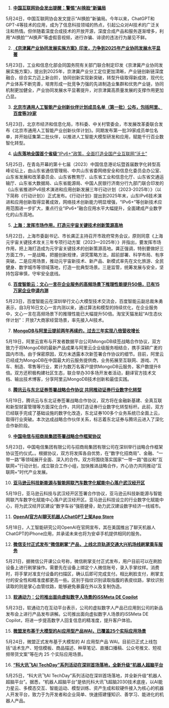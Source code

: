 
1. [**中国互联网协会发出提醒：警惕“AI换脸”新骗局**
](https://mp.weixin.qq.com/s/R4phO52P75TTmbMCpbiy2g)

5月24日，中国互联网协会发文提示“AI换脸”新骗局。今年以来，ChatGPT和GPT-4等技术的应用，成为了信息科技领域的热点，引起公众对AI技术的广泛关注和热情。但伴随着深度合成技术的开放开源，深度合成产品和服务逐渐增多，利用“AI换脸”“AI换声”等虚假音视频，进行诈骗、诽谤的违法行为屡见不鲜。


2. [**《京津冀产业协同发展实施方案》印发，力争到2025年产业协同发展水平显著**
](https://mp.weixin.qq.com/s/XWdTMKdlKIyvPJ0CWoyqfw)

5月23日，工业和信息化部会同国务院有关部门联合制定印发《京津冀产业协同发展实施方案》，提出到2025年，京津冀产业分工定位更加清晰，产业链创新链深度融合，综合实力迈上新台阶，协同创新实现新突破，转型升级取得新成效，现代化产业体系不断完善，培育形成一批竞争力强的先进制造业集群和优势产业链，协同机制更加健全，产业协同发展水平显著提升，对京津冀高质量发展的支撑作用更加凸显。


3. [**北京市通用人工智能产业创新伙伴计划成员名单（第一批）公布，包括阿里、百度等39家**
](https://mp.weixin.qq.com/s/fnE_PzOTHhMEHDMDS2_1oA)

5月23日，北京市经济和信息化局，市科委、中关村管委会，市发展改革委联合发布《北京市通用人工智能产业创新伙伴计划》。同期发布第一批39家成员单位名单，并开始征集第二批伙伴，以推进人工智能大模型研发和应用，赋能千行百业数智化转型。


4. [**山东落地全国首个省级**“IPv6+”政策，全面打造全国产业互联网“沃土”
](https://mp.weixin.qq.com/s/s54LiQwHaS09d-f2-tCMyg)

5月25日，在青岛开幕的第十七届（2023）中国信息港论坛暨首届数字化转型高峰论坛上，由山东省通信管理局、中共山东省委网络安全和信息化委员会办公室、山东省发展和改革委员会、山东省教育厅、山东省工业和信息化厅、山东省交通运输厅、山东省大数据局、山东省能源局、中国人民银行济南分行九部门联合印发的《山东省推进IPv6技术演进和应用创新发展三年行动计划（2023-2025年）》（以下简称《行动计划》）正式发布。《行动计划》提出到2025年末，山东IPv6技术演进和应用创新取得显著成效，网络技术创新能力明显增强，“IPv6+”等创新技术应用范围进一步扩大，重点行业“IPv6+”融合应用水平大幅提升，全面建成产业数字化的山东高地。


5. [**上海：发挥市场作用，打造元宇宙关键技术创新策源高地**
](https://mp.weixin.qq.com/s/EBFvOqRwt19QALuqPVIDrw)

5月22日，上海市委副书记、市长龚正主持召开市政府常务会议，原则同意《上海元宇宙关键技术攻关三年专项行动方案（2023—2025年）》并指出，要发挥市场作用，把上海打造成为元宇宙关键技术的创新策源高地。龚正强调，特别要做好三方面工作，一是战略，把握创新规律，讲究策略方法，超前部署、科学布局、有序突破。二是应用场景，推动元宇宙新技术、新产品、新模式率先在文化旅游、全民健身、数字城市等领域落地，打造一批典型场景。三是监管，统筹发展与安全，坚持包容审慎，守牢安全底线。


6. [**百度智能云：文心一言在企业服务的高频场景下推理性能提升50倍，已有15万家企业申请内测**
](https://mp.weixin.qq.com/s/mah5fWZy5k3WOESs0mgMiw)

5月23日，百度智能云在深圳举行文心大模型技术交流会，百度智能云副总裁朱勇表示，自3月16日文心一言内测以来，通过算法和模型的持续优化，在企业服务中，文心一言在高频场景下的推理性能已大幅提升50倍。淘宝天猫发起“AI生态伙伴计划”：开放7大商家经营场景，率先接入AI技术。


7. [**MongoDB与阿里云提前两年再续约，过去三年实现八倍营收增长**
](https://mp.weixin.qq.com/s/nGKS_0RHM8w-PpF718hPkw)

5月19日，阿里云宣布与开发者数据平台公司MongoDB续签战略合作协议，双方致力于将MongoDB的最新产品成果与阿里云企业级服务相结合，携手深耕广袤的国内市场。由于保密原因，双方未透露本次新签署合作协议的细节。目前，阿里云已经成为MongoDB在中国最大的云服务提供商，业务拓展至互联网、游戏、汽车、制造、零售等行业，累计为数万名客户提供MongoDB云服务，客户数提升8倍。双方还积极构建社区生态，联合举办30多场开发者活动，翻译官方技术文档、输出技术博客，分享阿里云MongoDB技术创新和最佳实践。


8. [**腾讯云与东北证券签署战略合作协议 共同推动证券行业数字化转型**
](https://mp.weixin.qq.com/s/bqMt8QTxfUVlahslFbGc8Q)

5月19日，腾讯云与东北证券签署战略合作协议，双方将在金融新基建、全真互联和新型财富管理等方面深化合作，共同打造证券行业数字化转型标杆。此前，双方已经联手完成了基础设施的数字化改造，东北证券100多个业务系统已全面上云，取得行业突破。本次达成战略合作伙伴关系，标志着东北证券与腾讯云进入了深化合作新阶段。


9. [**中国电信与招商局集团签署战略合作框架协议**
](https://mp.weixin.qq.com/s/u1UiI439eUQdI25aRyb24Q)

5月23日，中国电信集团有限公司与招商局集团有限公司在深圳举行战略合作框架协议签约仪式。。根据协议，双方将发挥各自优势，在“数字化招商局”、金融、“一带一路”等领域展开全面、深入的合作。双方将围绕落实国家“一带一路”倡议和“互联网+”行动计划，成立联合工作小组，加快推进战略合作，齐心协力共同推动“互联网+”时代产业发展。


10. [**亚马逊云科技新能源与智能网联汽车数字化赋能中心落户武汉经开区**
](https://mp.weixin.qq.com/s/IvDOCh0uIDytSNzUDK0jpQ)

5月19日，亚马逊云科技与武汉经开区签署合作协议，亚马逊云科技新能源与智能网联汽车数字化赋能中心落户武汉经开区。亚马逊云科技设立的行业数字化赋能中心，将为武汉经开区建设“数字车谷”强筋健骨，助力武汉建设数字经济一线城市。


11. [**OpenAI官方AI聊天机器人ChatGPT上架App Store**
](https://mp.weixin.qq.com/s/D4PLsio-BWW44JHx-IqIhw)

5月18日，人工智能研究公司OpenAI在官网宣布，其在美国推出了聊天机器人ChatGPT的iPhone应用，并承诺未来也将为安卓手机提供相同的服务。


12. [**微信支付正式发布“微信刷掌”产品，上线北京轨道交通大兴机场线刷掌乘车服务**
](https://mp.weixin.qq.com/s/_h378nk7Kpqxb1GNwP1R-Q)

5月21日，据微信公开课公众号称，微信刷掌支付正式发布，用户目前可以在刷脸设备上进行刷掌操作。需要先在设备上绑定个人微信账号，录入手掌纹样。消费时，将手掌对准支付设备的扫描区，确认后即可完成支付。相比刷脸支付，刷掌支付的安全性和精准度都更高一些。区别于指纹识别读取指腹的表皮纹路，掌纹识别读取的则是掌心血管纹路，能够避免暴露在外以及复制伪造。


13. [**软通动力：公司推出面向虚拟数字人场景的iSSMeta DE Copilot**
](https://www.163.com/dy/article/I5EFAAL0053469RJ.html)

5月23日，软通动力在互动平台表示，公司的虚拟数字人产品已应用到公司的新品发布会上进行产品发布讲解。公司推出面向虚拟数字人场景的iSSMeta DE Copilot，将进一步提高数字人回复信息的精准度，提升客户体验。


15. [**微盟发布基于大模型的AI应用型产品WAI，已覆盖25个实际应用场景**
](https://mp.weixin.qq.com/s/ZZStRIvBWE6e0sc1i10fZw)

5月24日，微盟正式发布基于大模型的 AI 应用型产品 WAI。目前已正式上线包括“话术生产、短信模板、商品描述、种草笔记、直播口播稿、公众号推文、短视频带货文案”等在内 25 个实际应用场景。


16. [**“科大讯飞AI TechDay”系列活动在深圳首场落地，全新升级“机器人超脑平台**
](https://it.sohu.com/a/678803583_121118999)

5月25日，“科大讯飞AI TechDay”系列活动在深圳首场落地，并全新升级“机器人超脑平台”。据悉，“机器人超脑平台”是依托科大讯飞超脑2030技术底座，以AI能力星云、多模态交互、智能运动、模型训练、资产生成和软硬件接入为核心的机器人开发平台，致力于为开发者和企业简单、快速搭建懂知识、善学习、能进化的机器人产品。